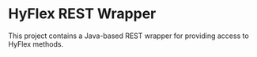 # HyFlex REST Wrapper

This project contains a Java-based REST wrapper for providing access to HyFlex methods.
